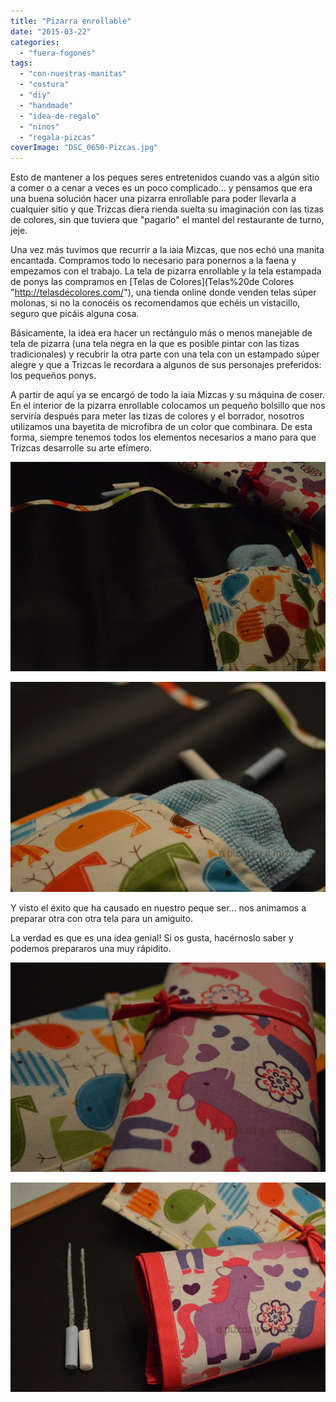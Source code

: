 ```yaml
---
title: "Pizarra enrollable"
date: "2015-03-22"
categories:
  - "fuera-fogones"
tags:
  - "con-nuestras-manitas"
  - "costura"
  - "diy"
  - "handmade"
  - "idea-de-regalo"
  - "ninos"
  - "regala-pizcas"
coverImage: "DSC_0650-Pizcas.jpg"
---
```


Esto de mantener a los peques seres entretenidos cuando vas a algún sitio a comer o a cenar a veces es un poco complicado... y pensamos que era una buena solución hacer una pizarra enrollable para poder llevarla a cualquier sitio y que Trizcas diera rienda suelta su imaginación con las tizas de colores, sin que tuviera que "pagarlo" el mantel del restaurante de turno, jeje.

Una vez más tuvimos que recurrir a la iaia Mizcas, que nos echó una manita encantada. Compramos todo lo necesario para ponernos a la faena y empezamos con el trabajo. La tela de pizarra enrollable y la tela estampada de ponys las compramos en [Telas de Colores](Telas%20de Colores "http://telasdecolores.com/"), una tienda online donde venden telas súper molonas, si no la conocéis os recomendamos que echéis un vistacillo, seguro que picáis alguna cosa.

Básicamente, la idea era hacer un rectángulo más o menos manejable de tela de pizarra (una tela negra en la que es posible pintar con las tizas tradicionales) y recubrir la otra parte con una tela con un estampado súper alegre y que a Trizcas le recordara a algunos de sus personajes preferidos: los pequeños ponys.

A partir de aquí ya se encargó de todo la iaia Mizcas y su máquina de coser. En el interior de la pizarra enrollable colocamos un pequeño bolsillo que nos serviría después para meter las tizas de colores y el borrador, nosotros utilizamos una bayetita de microfibra de un color que combinara. De esta forma, siempre tenemos todos los elementos necesarios a mano para que Trizcas desarrolle su arte efímero.

![Preparados para pintar?](images/DSC_0642-Pizcas.jpg)

![Todos a pintar](images/DSC_0643-Pizcas.jpg)

Y visto el éxito que ha causado en nuestro peque ser... nos animamos a preparar otra con otra tela para un amiguito.

La verdad es que es una idea genial! Si os gusta, hacérnoslo saber y podemos prepararos una muy rápidito.

![Pizarras para todos](images/DSC_0645-Pizcas.jpg)

![Trizcas está encantada con su pizarra de ponys!](images/DSC_0650-Pizcas.jpg)

